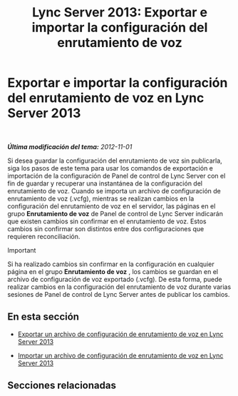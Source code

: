 ﻿---
title: 'Lync Server 2013: Exportar e importar la configuración del enrutamiento de voz'
TOCTitle: Exportar e importar la configuración del enrutamiento de voz
ms:assetid: c9b78622-5725-43b0-9ee1-5b82b1e1c8eb
ms:mtpsurl: https://technet.microsoft.com/es-es/library/Gg398836(v=OCS.15)
ms:contentKeyID: 48276662
ms.date: 01/07/2017
mtps_version: v=OCS.15
ms.translationtype: HT
---

# Exportar e importar la configuración del enrutamiento de voz en Lync Server 2013

 

_**Última modificación del tema:** 2012-11-01_

Si desea guardar la configuración del enrutamiento de voz sin publicarla, siga los pasos de este tema para usar los comandos de exportación e importación de la configuración de Panel de control de Lync Server con el fin de guardar y recuperar una instantánea de la configuración del enrutamiento de voz. Cuando se importa un archivo de configuración de enrutamiento de voz (.vcfg), mientras se realizan cambios en la configuración del enrutamiento de voz en el servidor, las páginas en el grupo **Enrutamiento de voz** de Panel de control de Lync Server indicarán que existen cambios sin confirmar en el enrutamiento de voz. Estos cambios sin confirmar son distintos entre dos configuraciones que requieren reconciliación.

> [!IMPORTANT]  
> Si ha realizado cambios sin confirmar en la configuración en cualquier página en el grupo <strong>Enrutamiento de voz</strong> , los cambios se guardan en el archivo de configuración de voz exportado (.vcfg). De esta forma, puede realizar cambios en la configuración del enrutamiento de voz durante varias sesiones de Panel de control de Lync Server antes de publicar los cambios.



## En esta sección

  - [Exportar un archivo de configuración de enrutamiento de voz en Lync Server 2013](lync-server-2013-export-a-voice-route-configuration-file.md)

  - [Importar un archivo de configuración de enrutamiento de voz en Lync Server 2013](lync-server-2013-import-a-voice-route-configuration-file.md)

## Secciones relacionadas

